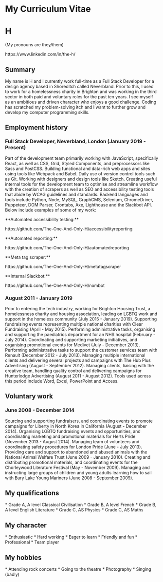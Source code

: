 # My Curriculum Vitae

<h1>H</h1>
<p>(My pronouns are they/them)</p>
<p>https://www.linkedin.com/in/the-h/</p>

<h2>Summary</h2>
<p>My name is H and I currently work full-time as a Full Stack Developer for a design agency based in Shoreditch called Neverbland. Prior to this, I used to work for a homelessness charity in Brighton and was working in the third sector in both paid and voluntary roles for the past ten years. I see myself as an ambitious and driven character who enjoys a good challenge. Coding has scratched my problem-solving itch and I want to further grow and develop my computer programming skills.</p>

<h2>Employment history</h2>	
<h3>Full Stack Developer, Neverbland, London (January 2019 - Present)</h3>
<p>Part of the development team primarily working with JavaScript, specifically React, as well as CSS, Grid, Styled Components, and  preprocessors like Sass and PostCSS. Building functional and data-rich web apps and sites using tools like Webpack and Babel. Daily use of version control tools such as Git. Working with designers and design tools like Sketch. Creating useful internal tools for the development team to optimise and streamline workflow with the creation of scrapers as well as SEO and accessibility testing tools that abide by WCAG guidelines and standards. Backend languages and tools include Python, Node, MySQL, GraphCMS, Selenium, ChromeDriver, Puppeteer, DOM Parser, Crontabs, Axe, Lighthouse and the Slackbot API. Below include examples of some of my work:</p>

<p>**Automated accessibility testing:**</p>
<p>https://github.com/The-One-And-Only-H/accessibilityreporting</p>
<p>**Automated reporting:**</p>
<p>https://github.com/The-One-And-Only-H/automatedreporting</p>
<p>**Meta tag scraper:**</p>
<p>https://github.com/The-One-And-Only-H/metatagscraper</p>
<p>**Internal Slackbot:**</p>
<p>https://github.com/The-One-And-Only-H/nombot</p>

<h3>August 2011 - January 2019</h3>
<p>Prior to entering the tech industry, working for Brighton Housing Trust, a homelessness charity and housing association, leading on LGBTQ work and support in the homeless community (July 2015 - January 2019). Supporting fundraising events representing multiple national charities with Clear Fundraising (April - May 2015). Performing administrative tasks, organising and supporting the paediatrics department for an NHS hospital (February - July 2014). Coordinating and supporting marketing initiatives, and organising promotional events for Medivet (July - December 2013). Performing administrative tasks to support the customer services team with Renault (December 2012 - July 2013). Managing multiple international clients and delivering several projects and campaigns with The Hub Plus Advertising (August - September 2012). Managing clients, liaising with the creative team, handling quality control and delivering campaigns for Hunterlodge Advertising (August 2011 - August 2012). Tools used across this period include Word, Excel, PowerPoint and Access.</p>

<h2>Voluntary work</h2>
<h3>June 2008 - December 2014</h3>
<p>Sourcing and supporting fundraisers, and coordinating events to promote campaigns for Liberty in North Korea in California (August - December 2014). Organising LGBTQ fundraising events and opportunities, and coordinating marketing and promotional materials for Herts Pride (November 2013 - August 2014). Managing team of volunteers and coordinating safety procedures for London Pride (June - July 2013). Providing care and support to abandoned and abused animals with the National Animal Welfare Trust (June 2009 - January 2010). Creating and distributing promotional materials, and coordinating events for the Chorleywood Literature Festival (May - November 2009). Managing and instructing large groups of children and young adults learning how to sail with Bury Lake Young Mariners (June 2008 - September 2009).</p>

<h2>My qualifications</h2>
* Grade A, A level Classical Civilisation 
* Grade B, A level French
* Grade B, A level English Literature
* Grade C, AS Physics 
* Grade C, AS Maths 

<h2>My character</h2>
* Enthusiastic
* Hard working
* Eager to learn
* Friendly and fun 
* Professional
* Team player 

<h2>My hobbies</h2>
* Attending rock concerts
* Going to the theatre
* Photography
* Singing (badly) 

